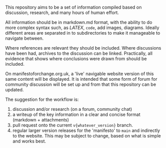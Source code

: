 This repository aims to be a set of information compiled based on discussion, research, and many hours of human effort.

All information should be in markdown.md format, with the ability to do more complex syntax such, as $LATEX$,  `code`, add images, diagrams. Ideally different areas are separated in to subdirectories to make it manageable to navigate between. 

Where references are relevant they should be included. Where discussions have been had, archives to the discussion can be linked. Practically, all evidence that shows where conclusions were drawn from should be included.

On manifestoforchange.org.uk, a 'live' navigable website version of this same content will be displayed. It is intended that some form of forum for community discussion will be set up and from that this repository can be updated.

The suggestion for the workflow is:
1. discussion and/or research (on a forum, community chat)
2. a writeup of the key information in a clear and concise format (markdown + attachments)
3. pull request onto the current `v{whatever_version}` branch.
4. regular larger version releases for the 'manifesto' to `main` and indirectly to the website.
This may be subject to change, based on what is simple and works best.
